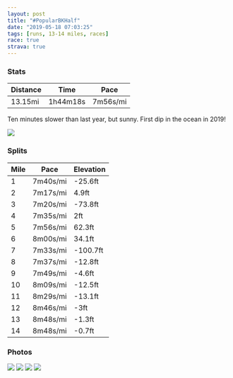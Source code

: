 ```yaml
---
layout: post
title: "#PopularBKHalf"
date: "2019-05-18 07:03:25"
tags: [runs, 13-14 miles, races]
race: true
strava: true
---
```


### Stats

| Distance | Time | Pace |
|----------|------|------|
|13.15mi|1h44m18s|7m56s/mi|

Ten minutes slower than last year, but sunny. First dip in the ocean in 2019!

<img src='https://maps.googleapis.com/maps/api/staticmap?maptype=roadmap&path=enc:osfwFzxlbMzCi@vCMdBC|BW~EU`Fq@xA]`C_@bCUdFWZHNZPtAHdBGXONmI~EgJzGqKjG_QxK}BjA}AfAiB~@cC^k@PYVO`@?p@N^`@Nh@@lC]nAc@TUN]XwBLc@RU|AkAvAy@nCwBrAo@dAo@dDkC~CaBhCmBdSuLdB{@vCiB^B`A~@j@^v@FvAInAQlCKnBYdGi@r@AlCc@vD]xCI`EYf@BTTbA~Cd@jAd@lC`AdDVpAfClHj@jC~BlH`@jBzBjHLp@B`@IZOLYB[KWSWc@WmAa@_ES_AqAkCyAyBi@uAcAaEWeD_@kCg@eB]_Au@oAaAmAsBkBw@g@u@[qCc@mABeHzBk@DmAGcALoBbAu@j@uAr@kFvBu@d@qAVyCNaBd@yB|@wCx@kB|@i@j@mB|CuApDi@j@w@b@m@Lm@Ge@@aBr@_AFmASmCaA}@K[Di@Zc@b@Q^WtA@`AF|@J^Td@x@v@jCxAXVp@~@x@v@jC`Az@JdCFhAM|ACdCRh@Vl@d@fBrBt@h@`A`@jB|AlB~BV`@Tf@f@bBdArCp@nAx@`An@h@t@b@l@Nt@@l@Id@]p@w@\y@XgAVoCf@qBXe@hAsA`AqBt@gAr@w@x@c@z@KxA?vCNp@KhBw@j@e@fAsArAcAZMd@IbAA|@X`APhA?hBe@n@_@z@y@VAd@t@t@j@JZNx@N\rAdBpCrIx@~Al@j@n@Xn@LfA@xAYtAIl@c@|@MlDy@nCQdEc@|FaAjAI`MwAbCQvEw@hGw@nAGlHu@jG{@vCWlKyAlKy@zGs@rDi@nEWlDm@dAGjASpK}@dLoAlHs@z@SlAe@`AE`Ei@hE[hB[|AEbBYzNaBpAGbC[dCGtBg@|CKxCm@tHy@~G}@~AEhGu@bDUnPoBfAW|Ek@fJs@fDi@`Iq@lAQfAEfHv@vCj@tC\|BL|A`@bAJbCf@bGv@dDp@~ANp@\`@H~DNbAb@bABhDd@~DTpAR`Bf@hAPfDZz@f@~BH`C\lCz@VFvB?f@JjAKVFpAbAbA^p@~@d@dAJ`@LpAJdCBnCEnAOzBShBg@dCCpAOlAQtCArBMhASrFFRJN\JjCVpA?|@Ip@DJDHf@f@vGNzC&key=AIzaSyC1MId7bFpkLXNAaYhBSTb8jLyiSqzbDtM&size=800x800&markers=color:yellow|label:S|40.67144,-73.96254&markers=color:green|label:F|40.573130000000006,-73.9804399999999'>

### Splits

| Mile | Pace | Elevation |
|------|------|-----------|
|1|7m40s/mi|-25.6ft|
|2|7m17s/mi|4.9ft|
|3|7m20s/mi|-73.8ft|
|4|7m35s/mi|2ft|
|5|7m56s/mi|62.3ft|
|6|8m00s/mi|34.1ft|
|7|7m33s/mi|-100.7ft|
|8|7m37s/mi|-12.8ft|
|9|7m49s/mi|-4.6ft|
|10|8m09s/mi|-12.5ft|
|11|8m29s/mi|-13.1ft|
|12|8m46s/mi|-3ft|
|13|8m48s/mi|-1.3ft|
|14|8m48s/mi|-0.7ft|

### Photos
<img src='https://dgtzuqphqg23d.cloudfront.net/UgYf3XiKUDVl6CBcORmTB4pJvoZkl53rvD2zmubeW90-577x768.jpg'>

<img src='https://dgtzuqphqg23d.cloudfront.net/w0DKmTaEtm7k9VEHdbI315-DoGlfQddS211os-_QyVo-577x768.jpg'>

<img src='https://dgtzuqphqg23d.cloudfront.net/7Uf2xQ7BbC31lmzQSmadWpmmAt_0EU6akGPe9xmsTcQ-476x768.jpg'>

<img src='https://dgtzuqphqg23d.cloudfront.net/dq8cDc4eRMk5cfGfbe53kViCqleWdiLiF0_RjKxX364-576x768.jpg'>
